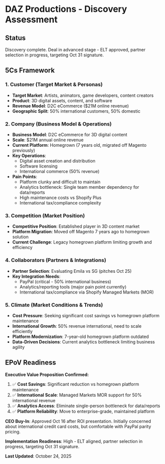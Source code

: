 # DAZ Productions - Discovery Assessment

## Status
Discovery complete. Deal in advanced stage - ELT approved, partner selection in progress, targeting Oct 31 signature.

## 5Cs Framework

### 1. Customer (Target Market & Personas)
- **Target Market**: Artists, animators, game developers, content creators
- **Product**: 3D digital assets, content, and software
- **Revenue Model**: D2C eCommerce ($21M online revenue)
- **Geographic Split**: 50% international customers, 50% domestic

### 2. Company (Business Model & Operations)
- **Business Model**: D2C eCommerce for 3D digital content
- **Scale**: $21M annual online revenue
- **Current Platform**: Homegrown (7 years old, migrated off Magento previously)
- **Key Operations**: 
  - Digital asset creation and distribution
  - Software licensing
  - International commerce (50% revenue)
- **Pain Points**:
  - Platform clunky and difficult to maintain
  - Analytics bottleneck: Single team member dependency for data/reports
  - High maintenance costs vs Shopify Plus
  - International tax/compliance complexity

### 3. Competition (Market Position)
- **Competitive Position**: Established player in 3D content market
- **Platform Migration**: Moved off Magento 7 years ago to homegrown solution
- **Current Challenge**: Legacy homegrown platform limiting growth and efficiency

### 4. Collaborators (Partners & Integrations)
- **Partner Selection**: Evaluating Emila vs SG (pitches Oct 25)
- **Key Integration Needs**:
  - PayPal (critical - 50% international business)
  - Analytics/reporting tools (major pain point currently)
  - International tax/compliance via Shopify Managed Markets (MOR)

### 5. Climate (Market Conditions & Trends)
- **Cost Pressure**: Seeking significant cost savings vs homegrown platform maintenance
- **International Growth**: 50% revenue international, need to scale efficiently
- **Platform Modernization**: 7-year-old homegrown platform outdated
- **Data-Driven Decisions**: Current analytics bottleneck limiting business agility

## EPoV Readiness

**Executive Value Proposition Confirmed:**
1. ✅ **Cost Savings**: Significant reduction vs homegrown platform maintenance
2. ✅ **International Scale**: Managed Markets MOR support for 50% international revenue
3. ✅ **Analytics Access**: Eliminate single-person bottleneck for data/reports
4. ✅ **Platform Reliability**: Move to enterprise-grade, maintained platform

**CEO Buy-In**: Approved Oct 16 after ROI presentation. Initially concerned about international credit card costs, but comfortable with PayPal parity pricing.

**Implementation Readiness**: High - ELT aligned, partner selection in progress, targeting Oct 31 signature.

**Last Updated**: October 24, 2025
